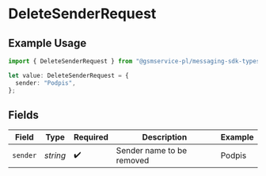 # DeleteSenderRequest

## Example Usage

```typescript
import { DeleteSenderRequest } from "@gsmservice-pl/messaging-sdk-typescript/models/operations";

let value: DeleteSenderRequest = {
  sender: "Podpis",
};
```

## Fields

| Field                     | Type                      | Required                  | Description               | Example                   |
| ------------------------- | ------------------------- | ------------------------- | ------------------------- | ------------------------- |
| `sender`                  | *string*                  | :heavy_check_mark:        | Sender name to be removed | Podpis                    |